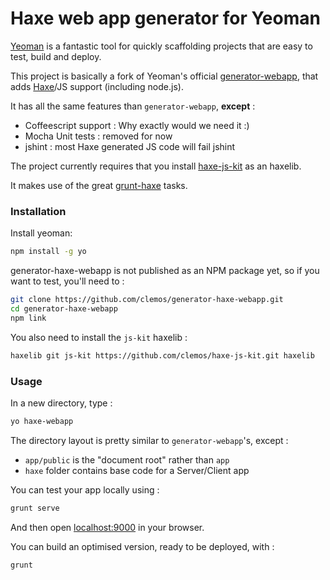 # Haxe web app generator for Yeoman

[Yeoman](http://yeoman.io/) is a fantastic tool for quickly scaffolding projects that are easy to test, build and deploy.

This project is basically a fork of Yeoman's official [generator-webapp](https://github.com/yeoman/generator-webapp), that adds [Haxe](http://haxe.org)/JS support (including node.js).

It has all the same features than `generator-webapp`, **except** :
* Coffeescript support : Why exactly would we need it :)
* Mocha Unit tests : removed for now
* jshint : most Haxe generated JS code will fail jshint

The project currently requires that you install [haxe-js-kit](https://github.com/clemos/haxe-js-kit) as an haxelib.

It makes use of the great [grunt-haxe](https://github.com/Fintan/grunt-haxe) tasks.

### Installation

Install yeoman:

```bash
npm install -g yo
```

generator-haxe-webapp is not published as an NPM package yet, so if you want to test, you'll need to :
```bash
git clone https://github.com/clemos/generator-haxe-webapp.git
cd generator-haxe-webapp
npm link
```
You also need to install the `js-kit` haxelib :
```bash
haxelib git js-kit https://github.com/clemos/haxe-js-kit.git haxelib
```

### Usage

In a new directory, type :
```bash
yo haxe-webapp
```
The directory layout is pretty similar to `generator-webapp`'s, except :
* `app/public` is the "document root" rather than `app`
* `haxe` folder contains base code for a Server/Client app

You can test your app locally using :
```bash
grunt serve
```
And then open [localhost:9000](http://localhost:9000) in your browser.

You can build an optimised version, ready to be deployed, with :
```bash
grunt
```
